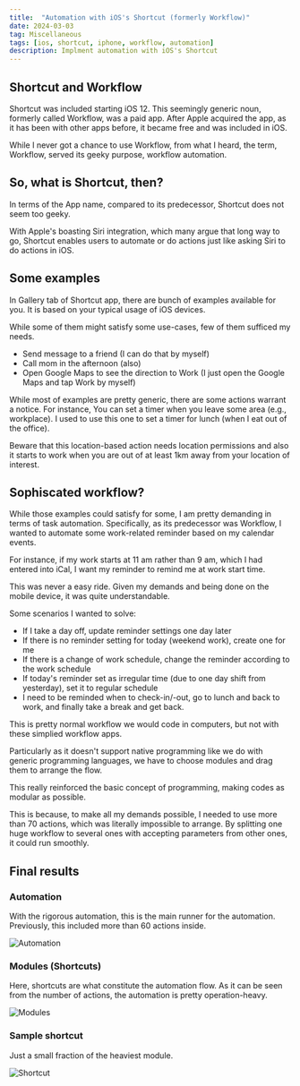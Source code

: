 ```yaml
---
title:  "Automation with iOS's Shortcut (formerly Workflow)"
date: 2024-03-03
tag: Miscellaneous
tags: [ios, shortcut, iphone, workflow, automation]
description: Implment automation with iOS's Shortcut
---
```



## Shortcut and Workflow

Shortcut was included starting iOS 12. This seemingly generic noun,  formerly called Workflow, was a paid app. After Apple acquired the app, as it has been with other apps before, it became free and was included in iOS.

While I never got a chance to use Workflow, from what I heard, the term, Workflow, served its geeky purpose, workflow automation.


## So, what is Shortcut, then?

In terms of the App name, compared to its predecessor, Shortcut does not seem too geeky. 

With Apple's boasting Siri integration, which many argue that long way to go, Shortcut enables users to automate or do actions just like asking Siri to do actions in iOS.


## Some examples

In Gallery tab of Shortcut app, there are bunch of examples available for you. It is based on your typical usage of iOS devices.

While some of them might satisfy some use-cases, few of them sufficed my needs.

* Send message to a friend (I can do that by myself)
* Call mom in the afternoon (also)
* Open Google Maps to see the direction to Work (I just open the Google Maps and tap Work by myself)

While most of examples are pretty generic, there are some actions warrant a notice.
For instance, You can set a timer when you leave some area (e.g., workplace).
I used to use this one to set a timer for lunch (when I eat out of the office).

Beware that this location-based action needs location permissions and also it starts to work when you are out of at least 1km away from your location of interest.


## Sophiscated workflow?

While those examples could satisfy for some, I am pretty demanding in terms of task automation.
Specifically, as its predecessor was Workflow, I wanted to automate some work-related reminder based on my calendar events.

For instance, if my work starts at 11 am rather than 9 am, which I had entered into iCal, I want my reminder to remind me at work start time.

This was never a easy ride.
Given my demands and being done on the mobile device, it was quite understandable.

Some scenarios I wanted to solve:
* If I take a day off, update reminder settings one day later
* If there is no reminder setting for today (weekend work), create one for me
* If there is a change of work schedule, change the reminder according to the work schedule 
* If today's reminder set as irregular time (due to one day shift from yesterday), set it to regular schedule
* I need to be reminded when to check-in/-out, go to lunch and back to work, and finally take a break and get back.

This is pretty normal workflow we would code in computers, but not with these simplied workflow apps.

Particularly as it doesn't support native programming like we do with generic programming languages, we have to choose modules and drag them to arrange the flow.

This really reinforced the basic concept of programming, making codes as modular as possible.

This is because, to make all my demands possible, I needed to use more than 70 actions, which was literally impossible to arrange.
By splitting one huge workflow to several ones with accepting parameters from other ones, it could run smoothly.


## Final results

### Automation

With the rigorous automation, this is the main runner for the automation. Previously, this included more than 60 actions inside.

![Automation](/images/readwrite.png)

### Modules (Shortcuts)

Here, shortcuts are what constitute the automation flow. As it can be seen from the number of actions, the automation is pretty operation-heavy.

![Modules](/images/readwrite.png)

### Sample shortcut

Just a small fraction of the heaviest module.

![Shortcut](/images/readwrite.png)
